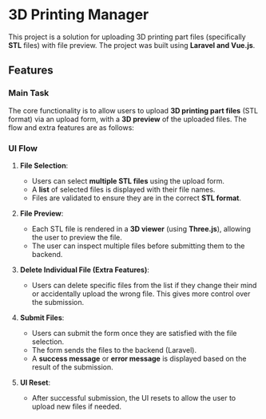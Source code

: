 # 3D Printing Manager

This project is a solution for uploading 3D printing part files (specifically **STL** files) with file preview. The project was built using **Laravel and Vue.js**.

## Features

### Main Task

The core functionality is to allow users to upload **3D printing part files** (STL format) via an upload form, with a **3D preview** of the uploaded files. The flow and extra features are as follows:

### UI Flow

1. **File Selection**:

   - Users can select **multiple STL files** using the upload form.
   - A **list** of selected files is displayed with their file names.
   - Files are validated to ensure they are in the correct **STL format**.

2. **File Preview**:

   - Each STL file is rendered in a **3D viewer** (using **Three.js**), allowing the user to preview the file.
   - The user can inspect multiple files before submitting them to the backend.

3. **Delete Individual File (Extra Features)**:

   - Users can delete specific files from the list if they change their mind or accidentally upload the wrong file. This gives more control over the submission.

4. **Submit Files**:

   - Users can submit the form once they are satisfied with the file selection.
   - The form sends the files to the backend (Laravel).
   - A **success message** or **error message** is displayed based on the result of the submission.

5. **UI Reset**:
   - After successful submission, the UI resets to allow the user to upload new files if needed.
